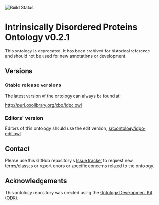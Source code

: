 
![Build Status](https://github.com/BioComputingUP/idpo/actions/workflows/qc.yml/badge.svg)
# Intrinsically Disordered Proteins Ontology v0.2.1

This ontology is deprecated. It has been archived for historical reference and should not be used for new annotations or development.


## Versions

### Stable release versions

The latest version of the ontology can always be found at:

http://purl.obolibrary.org/obo/idpo.owl


### Editors' version

Editors of this ontology should use the edit version, [src/ontology/idpo-edit.owl](src/ontology/idpo-edit.owl)

## Contact

Please use this GitHub repository's [Issue tracker](https://github.com/BioComputingUP/idpo/issues) to request new terms/classes or report errors or specific concerns related to the ontology.

## Acknowledgements

This ontology repository was created using the [Ontology Development Kit (ODK)](https://github.com/INCATools/ontology-development-kit).